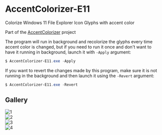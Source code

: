 # AccentColorizer-E11

Colorize Windows 11 File Explorer Icon Glyphs with accent color

Part of the [AccentColorizer](https://github.com/krlvm/AccentColorizer) project

The program will run in background and recolorize the glyphs every time accent color is changed, but if you need to run it once and don't want to have it running in background, launch it with `-Apply` argument:

```powershell
$ AccentColorizer-E11.exe -Apply
```

If you want to revert the changes made by this program, make sure it is not running in the background and then launch it using the `-Revert` argument:

```powershell
$ AccentColorizer-E11.exe -Revert
```

## Gallery

![1](https://github.com/krlvm/AccentColorizer-E11/blob/master/.screenshots/1.png?raw=true)\
![2](https://github.com/krlvm/AccentColorizer-E11/blob/master/.screenshots/2.png?raw=true)\
![3](https://github.com/krlvm/AccentColorizer-E11/blob/master/.screenshots/3.png?raw=true)\
![4](https://github.com/krlvm/AccentColorizer-E11/blob/master/.screenshots/4.png?raw=true)